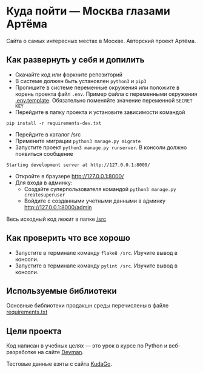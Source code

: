 # Куда пойти — Москва глазами Артёма

Сайта о самых интересных местах в Москве. Авторский проект Артёма.

## Как развернуть у себя и допилить
- Скачайте код или форкните репозиторий
- В системе должен быть установлен `python3` и `pip3`
- Пропишите в системе переменные окружения или положите в корень проекта файл `.env`. Пример файла с переменными
окружения [.env.template](.env.template). Обязательно поменяйте значение переменной `SECRET KEY`
- Перейдите в папку проекта и установите зависимости командой
```shell script
pip install -r requirements-dev.txt
```
- Перейдите в каталог /src
- Примените миграции `python3 manage.py migrate`
- Запустите проект `python3 manage.py runserver`. В консоли должно появиться сообщение 

`Starting development server at http://127.0.0.1:8000/`

- Откройте в браузере http://127.0.0.1:8000/
- Для входа в админку:
    - Создайте суперпользователя командой  `python3 manage.py createsuperuser`
    - Войдите с созданными учетными данными в админку  http://127.0.0.1:8000/admin
    
 Весь исходный код лежит в папке [/src](src)
 
## Как проверить что все хорошо
 - Запустите в терминале команду `flake8 /src`. Изучите вывод в консоли.
 - Запустите в терминале команду `pylint /src`. Изучите вывод в консоли.
 
 
 
## Используемые библиотеки
Основные библиотеки продакшн среды перечислены в файле [requirements.txt](requirements.txt)

## Цели проекта

Код написан в учебных целях — это урок в курсе по Python и веб-разработке на сайте [Devman](https://dvmn.org/).

Тестовые данные взяты с сайта [KudaGo](https://kudago.com/).